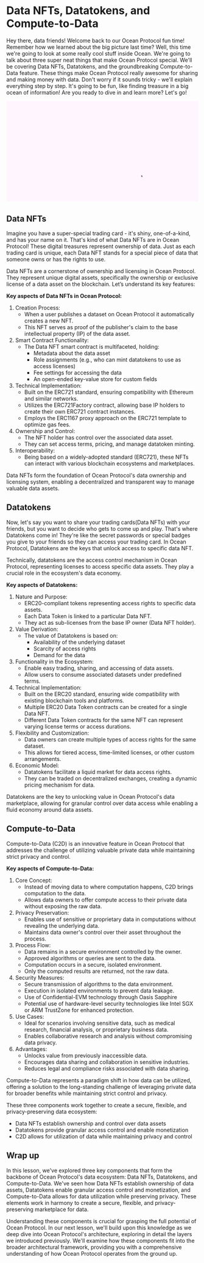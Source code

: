 # Data NFTs, Datatokens, and Compute-to-Data

Hey there, data friends! Welcome back to our Ocean Protocol fun time! Remember how we learned about the big picture last time? Well, this time we're going to look at some really cool stuff inside Ocean. We're going to talk about three super neat things that make Ocean Protocol special. We'll be covering Data NFTs, Datatokens, and the groundbreaking Compute-to-Data feature.
These things make Ocean Protocol really awesome for sharing and making money with data. Don't worry if it sounds tricky - we'll explain everything step by step. It's going to be fun, like finding treasure in a big ocean of information! Are you ready to dive in and learn more? Let's go!

![Ocean L5 gif1 (1).gif](https://github.com/0xmetaschool/Learning-Projects/blob/main/assests_for_all/Ocean%20C1%20/Lesson%205%20Data%20NFTs,%20Datatokens,%20and%20Compute-to-Data/Ocean_L5_gif1_(1).webp?raw=true)

## Data NFTs

Imagine you have a super-special trading card - it's shiny, one-of-a-kind, and has your name on it. That's kind of what Data NFTs are in Ocean Protocol! These digital treasures represent ownership of data. Just as each trading card is unique, each Data NFT stands for a special piece of data that someone owns or has the rights to use. 

Data NFTs are a cornerstone of ownership and licensing in Ocean Protocol. They represent unique digital assets, specifically the ownership or exclusive license of a data asset on the blockchain. Let’s understand its key features:

**Key aspects of Data NFTs in Ocean Protocol:**

1. Creation Process:
    - When a user publishes a dataset on Ocean Protocol it automatically creates a new NFT.
    - This NFT serves as proof of the publisher's claim to the base intellectual property (IP) of the data asset.
2. Smart Contract Functionality:
    - The Data NFT smart contract is multifaceted, holding:
        - Metadata about the data asset
        - Role assignments (e.g., who can mint datatokens to use as access licenses)
        - Fee settings for accessing the data
        - An open-ended key-value store for custom fields
3. Technical Implementation:
    - Built on the ERC721 standard, ensuring compatibility with Ethereum and similar networks.
    - Utilizes the ERC721Factory contract, allowing base IP holders to create their own ERC721 contract instances.
    - Employs the ERC1167 proxy approach on the ERC721 template to optimize gas fees.
4. Ownership and Control:
    - The NFT holder has control over the associated data asset.
    - They can set access terms, pricing, and manage datatoken minting.
5. Interoperability:
    - Being based on a widely-adopted standard (ERC721), these NFTs can interact with various blockchain ecosystems and marketplaces.

Data NFTs form the foundation of Ocean Protocol's data ownership and licensing system, enabling a decentralized and transparent way to manage valuable data assets.

## Datatokens

Now, let's say you want to share your trading cards(Data NFTs) with your friends, but you want to decide who gets to come up and play. That's where Datatokens come in! They're like the secret passwords or special badges you give to your friends so they can access your trading card. In Ocean Protocol, Datatokens are the keys that unlock access to specific data NFT.

Technically, datatokens are the access control mechanism in Ocean Protocol, representing licenses to access specific data assets. They play a crucial role in the ecosystem's data economy.

**Key aspects of Datatokens:**

1. Nature and Purpose:
    - ERC20-compliant tokens representing access rights to specific data assets.
    - Each Data Token is linked to a particular Data NFT.
    - They act as sub-licenses from the base IP owner (Data NFT holder).
2. Value Derivation:
    - The value of Datatokens is based on:
        - Availability of the underlying dataset
        - Scarcity of access rights
        - Demand for the data
3. Functionality in the Ecosystem:
    - Enable easy trading, sharing, and accessing of data assets.
    - Allow users to consume associated datasets under predefined terms.
4. Technical Implementation:
    - Built on the ERC20 standard, ensuring wide compatibility with existing blockchain tools and platforms.
    - Multiple ERC20 Data Token contracts can be created for a single Data NFT.
    - Different Data Token contracts for the same NFT can represent varying license terms or access durations.
5. Flexibility and Customization:
    - Data owners can create multiple types of access rights for the same dataset.
    - This allows for tiered access, time-limited licenses, or other custom arrangements.
6. Economic Model:
    - Datatokens facilitate a liquid market for data access rights.
    - They can be traded on decentralized exchanges, creating a dynamic pricing mechanism for data.

Datatokens are the key to unlocking value in Ocean Protocol's data marketplace, allowing for granular control over data access while enabling a fluid economy around data assets.

## Compute-to-Data

Compute-to-Data (C2D) is an innovative feature in Ocean Protocol that addresses the challenge of utilizing valuable private data while maintaining strict privacy and control.

**Key aspects of Compute-to-Data:**

1. Core Concept:
    - Instead of moving data to where computation happens, C2D brings computation to the data.
    - Allows data owners to offer compute access to their private data without exposing the raw data.
2. Privacy Preservation:
    - Enables use of sensitive or proprietary data in computations without revealing the underlying data.
    - Maintains data owner's control over their asset throughout the process.
3. Process Flow:
    - Data remains in a secure environment controlled by the owner.
    - Approved algorithms or queries are sent to the data.
    - Computation occurs in a secure, isolated environment.
    - Only the computed results are returned, not the raw data.
4. Security Measures:
    - Secure transmission of algorithms to the data environment.
    - Execution in isolated environments to prevent data leakage.
    - Use of Confidential-EVM technology through Oasis Sapphire
    - Potential use of hardware-level security technologies like Intel SGX or ARM TrustZone for enhanced protection.
5. Use Cases:
    - Ideal for scenarios involving sensitive data, such as medical research, financial analysis, or proprietary business data.
    - Enables collaborative research and analysis without compromising data privacy.
6. Advantages:
    - Unlocks value from previously inaccessible data.
    - Encourages data sharing and collaboration in sensitive industries.
    - Reduces legal and compliance risks associated with data sharing.

Compute-to-Data represents a paradigm shift in how data can be utilized, offering a solution to the long-standing challenge of leveraging private data for broader benefits while maintaining strict control and privacy.

These three components work together to create a secure, flexible, and privacy-preserving data ecosystem:

- Data NFTs establish ownership and control over data assets
- Datatokens provide granular access control and enable monetization
- C2D allows for utilization of data while maintaining privacy and control

## Wrap up

In this lesson, we've explored three key components that form the backbone of Ocean Protocol's data ecosystem: Data NFTs, Datatokens, and Compute-to-Data. We've seen how Data NFTs establish ownership of data assets, Datatokens enable granular access control and monetization, and Compute-to-Data allows for data utilization while preserving privacy. These elements work in harmony to create a secure, flexible, and privacy-preserving marketplace for data.

Understanding these components is crucial for grasping the full potential of Ocean Protocol. In our next lesson, we'll build upon this knowledge as we deep dive into Ocean Protocol's architecture, exploring in detail the layers we introduced previously. We'll examine how these components fit into the broader architectural framework, providing you with a comprehensive understanding of how Ocean Protocol operates from the ground up.